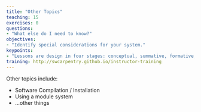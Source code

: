 ```yaml
---
title: "Other Topics"
teaching: 15
exercises: 0
questions:
- "What else do I need to know?"
objectives:
- "Identify special considerations for your system."  
keypoints:
- "Lessons are design in four stages: conceptual, summative, formative, and connective."
training: http://swcarpentry.github.io/instructor-training
---
```


Other topics include: 

* Software Compilation / Installation
* Using a module system
* ...other things